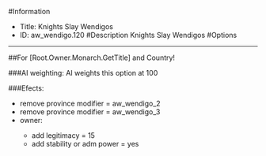 #Information
 - Title: Knights Slay Wendigos
 - ID: aw_wendigo.120
#Description
Knights Slay Wendigos
#Options

___
##For [Root.Owner.Monarch.GetTitle] and Country!

###AI weighting:
AI weights this option at 100


###Efects:<ul><li>remove province modifier = aw_wendigo_2</li><li>remove province modifier = aw_wendigo_3</li><li>owner:</li><ul><li>add legitimacy = 15</li><li>add stability or adm power = yes</li></ul></ul>
